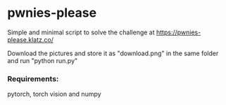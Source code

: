 # pwnies-please

Simple and minimal script to solve the challenge at https://pwnies-please.klatz.co/

Download the pictures and store it as "download.png" in the same folder and run "python run.py"

### Requirements:
pytorch, torch vision and numpy
